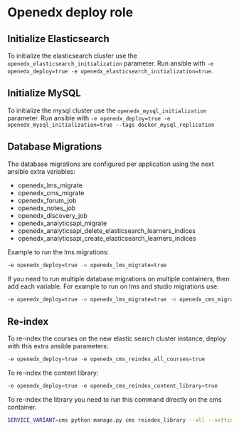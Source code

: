 # Openedx deploy role

## Initialize Elasticsearch
To initialize the elasticsearch cluster use the `openedx_elasticsearch_initialization` parameter.
Run ansible with `-e openedx_deploy=true -e openedx_elasticsearch_initialization=true`.

## Initialize MySQL
To initialize the mysql cluster use the `openedx_mysql_initialization` parameter.
Run ansible with `-e openedx_deploy=true -e openedx_mysql_initialization=true --tags docker_mysql_replication`

## Database Migrations
The database migrations are configured per application using the next ansible extra variables:
- openedx_lms_migrate
- openedx_cms_migrate
- openedx_forum_job
- openedx_notes_job
- openedx_discovery_job
- openedx_analyticsapi_migrate
- openedx_analyticsapi_delete_elasticsearch_learners_indices
- openedx_analyticsapi_create_elasticsearch_learners_indices

Example to run the lms migrations:
```bash
-e openedx_deploy=true -e openedx_lms_migrate=true
```
If you need to run multiple database migrations on multiple containers, then add each variable.
For example to run on lms and studio migrations use:
```bash
-e openedx_deploy=true -e openedx_lms_migrate=true -e openedx_cms_migrate=true
```

## Re-index

To re-index the courses on the new elastic search cluster instance, deploy with this extra ansible parameters:

```python
-e openedx_deploy=true -e openedx_cms_reindex_all_courses=true
```

To re-index the content library:
```python
-e openedx_deploy=true -e openedx_cms_reindex_content_library=true
```

To re-index the library you need to run this command directly on the cms container.
```bash
SERVICE_VARIANT=cms python manage.py cms reindex_library --all --settings nau_production
```
